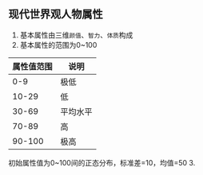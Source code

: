 ## 现代世界观人物属性
1. 基本属性由三维`颜值`、`智力`、`体质`构成
2. 基本属性的范围为0~100   

| 属性值范围  | 说明   |  
|--------|------|
| 0-9    | 极低   |
| 10-29  | 低    |
| 30-69  | 平均水平 |
| 70-89  | 高    |
| 90-100 | 极高   |
初始属性值为0~100间的正态分布，标准差=10，均值=50
3. 